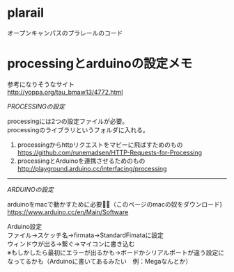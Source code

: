 # plarail
オープンキャンパスのプラレールのコード

# processingとarduinoの設定メモ

参考になりそうなサイト  
<http://yoppa.org/tau_bmaw13/4772.html>

*PROCESSINGの設定*

processingには2つの設定ファイルが必要。  
processingのライブラリというフォルダに入れる。  
1. processingからhttpリクエストをマビーに飛ばすためのもの  
<https://github.com/runemadsen/HTTP-Requests-for-Processing>  
2. processingとArduinoを連携させるためのもの  
<http://playground.arduino.cc/interfacing/processing>

---------

*ARDUINOの設定*

arduinoをmacで動かすために必要（このページのmacの奴をダウンロード)  
<https://www.arduino.cc/en/Main/Software>

Arduino設定  
ファイル→スケッチ名→firmata→StandardFimataに設定  
ウィンドウが出る→繋ぐ→マイコンに書き込む  
※もしかしたら最初にエラーが出るかも→ボードかシリアルポートが違う設定になってるかも（Arduinoに書いてあるみたい　例：Megaなんとか）
